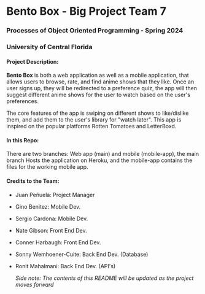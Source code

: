 # Bento Box - Big Project Team 7
### Processes of Object Oriented Programming - Spring 2024
### University of Central Florida

#### Project Description: 

**Bento Box** is both a web application as well as a mobile application, that allows users to browse, rate, and find anime shows that they like. Once an user signs up, they will be redirected to a preference quiz, the app will then suggest different anime shows for the user to watch based on the user's preferences.

The core features of the app is swiping on different shows to like/dislike them, and add them to the user's library for "watch later". This app is inspired on the popular platforms Rotten Tomatoes and LetterBoxd.

#### In this Repo:
There are two branches: Web app (main) and mobile (mobile-app), the main branch Hosts the application on Heroku, and the mobile-app contains the files for the working mobile app.

#### Credits to the Team:
- Juan Peñuela: Project Manager
- Gino Benitez: Mobile Dev.
- Sergio Cardona: Mobile Dev.
- Nate Gibson: Front End Dev.
- Conner Harbaugh: Front End Dev.
- Sonny Wemhoener-Cuite: Back End Dev. (Database)
- Ronit Mahalmani: Back End Dev. (API's)

  *Side note: The contents of this README will be updated as the project moves forward*
